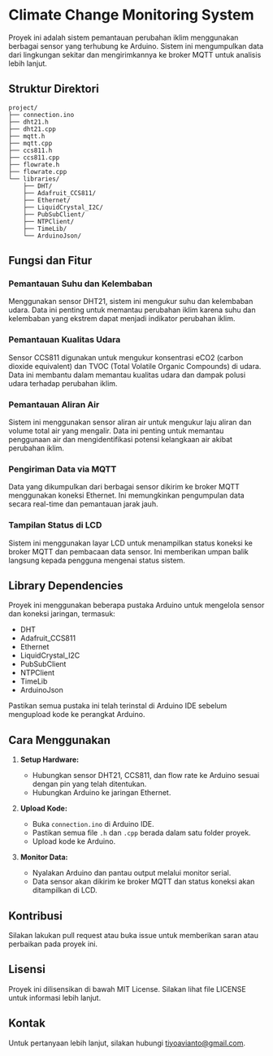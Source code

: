 


# Climate Change Monitoring System

Proyek ini adalah sistem pemantauan perubahan iklim menggunakan berbagai sensor yang terhubung ke Arduino. Sistem ini mengumpulkan data dari lingkungan sekitar dan mengirimkannya ke broker MQTT untuk analisis lebih lanjut.

## Struktur Direktori

```plaintext
project/
├── connection.ino
├── dht21.h
├── dht21.cpp
├── mqtt.h
├── mqtt.cpp
├── ccs811.h
├── ccs811.cpp
├── flowrate.h
├── flowrate.cpp
└── libraries/
    ├── DHT/
    ├── Adafruit_CCS811/
    ├── Ethernet/
    ├── LiquidCrystal_I2C/
    ├── PubSubClient/
    ├── NTPClient/
    ├── TimeLib/
    └── ArduinoJson/
```

## Fungsi dan Fitur

### Pemantauan Suhu dan Kelembaban

Menggunakan sensor DHT21, sistem ini mengukur suhu dan kelembaban udara. Data ini penting untuk memantau perubahan iklim karena suhu dan kelembaban yang ekstrem dapat menjadi indikator perubahan iklim.

### Pemantauan Kualitas Udara

Sensor CCS811 digunakan untuk mengukur konsentrasi eCO2 (carbon dioxide equivalent) dan TVOC (Total Volatile Organic Compounds) di udara. Data ini membantu dalam memantau kualitas udara dan dampak polusi udara terhadap perubahan iklim.

### Pemantauan Aliran Air

Sistem ini menggunakan sensor aliran air untuk mengukur laju aliran dan volume total air yang mengalir. Data ini penting untuk memantau penggunaan air dan mengidentifikasi potensi kelangkaan air akibat perubahan iklim.

### Pengiriman Data via MQTT

Data yang dikumpulkan dari berbagai sensor dikirim ke broker MQTT menggunakan koneksi Ethernet. Ini memungkinkan pengumpulan data secara real-time dan pemantauan jarak jauh.

### Tampilan Status di LCD

Sistem ini menggunakan layar LCD untuk menampilkan status koneksi ke broker MQTT dan pembacaan data sensor. Ini memberikan umpan balik langsung kepada pengguna mengenai status sistem.

## Library Dependencies

Proyek ini menggunakan beberapa pustaka Arduino untuk mengelola sensor dan koneksi jaringan, termasuk:

- DHT
- Adafruit_CCS811
- Ethernet
- LiquidCrystal_I2C
- PubSubClient
- NTPClient
- TimeLib
- ArduinoJson

Pastikan semua pustaka ini telah terinstal di Arduino IDE sebelum mengupload kode ke perangkat Arduino.

## Cara Menggunakan

1. **Setup Hardware:**
   - Hubungkan sensor DHT21, CCS811, dan flow rate ke Arduino sesuai dengan pin yang telah ditentukan.
   - Hubungkan Arduino ke jaringan Ethernet.

2. **Upload Kode:**
   - Buka `connection.ino` di Arduino IDE.
   - Pastikan semua file `.h` dan `.cpp` berada dalam satu folder proyek.
   - Upload kode ke Arduino.

3. **Monitor Data:**
   - Nyalakan Arduino dan pantau output melalui monitor serial.
   - Data sensor akan dikirim ke broker MQTT dan status koneksi akan ditampilkan di LCD.

## Kontribusi

Silakan lakukan pull request atau buka issue untuk memberikan saran atau perbaikan pada proyek ini.

## Lisensi

Proyek ini dilisensikan di bawah MIT License. Silakan lihat file LICENSE untuk informasi lebih lanjut.

## Kontak

Untuk pertanyaan lebih lanjut, silakan hubungi [tiyoavianto@gmail.com](mailto:tiyoavianto@gmail.com).
